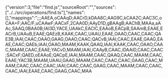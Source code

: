 {"version":3,"file":"find.js","sourceRoot":"","sources":["../../src/operations/find.ts"],"names":[],"mappings":";;;AAEA,oCAAqD;AACrD,kDAA8C;AAG9C,kCAA2C;AAC3C,oCAA+F;AAC/F,uCAAwF;AACxF,2CAA0D;AAyD1D,gBAAgB;AAChB,MAAa,aAAc,SAAQ,0BAA0B;IAI3D,YACE,UAAkC,EAClC,EAAoB,EACpB,SAAmB,EAAE,EACrB,UAAuB,EAAE;QAEzB,KAAK,CAAC,UAAU,EAAE,OAAO,CAAC,CAAC;QAE3B,IAAI,CAAC,OAAO,GAAG,OAAO,CAAC;QACvB,IAAI,CAAC,EAAE,GAAG,EAAE,CAAC;QAEb,IAAI,OAAO,MAAM,KAAK,QAAQ,IAAI,KAAK,CAAC,OAAO,CAAC,MAAM,CAAC,EAAE;YACvD,MAAM,IAAI,iCAAyB,CAAC,iDAAiD,CAAC,CAAC;SACxF;QAED,oEAAoE;QACpE,IAAI,MAAM,CAAC,QAAQ,CAAC,MAAM,CAAC,EAAE;YAC3B,MAAM,UAAU,GAAG,MAAM,CAAC,CAAC,CAAC,GAAG,CAAC,MAAM,CAAC,CAAC,CAAC,IAAI,CAAC,CAAC,GAAG,CAAC,MAAM,CAAC,CAAC,CAAC,IAAI,EAAE,CAAC,GAAG,CAAC,MAA